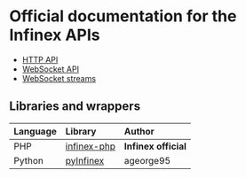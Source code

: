 # Official documentation for the Infinex APIs

 - [HTTP API](api.md)
 - [WebSocket API](mux.md)
 - [WebSocket streams](streaming.md)

## Libraries and wrappers

| Language | Library | Author |
| :--- | :--- | :--- |
| PHP | [infinex-php](https://github.com/infinex-exchange/infinex-php) | **Infinex official** |
| Python | [pyInfinex](https://github.com/ageorge95/pyInfinex) | ageorge95 |
